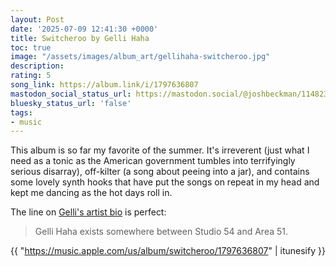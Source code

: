 ```yaml
---
layout: Post
date: '2025-07-09 12:41:30 +0000'
title: Switcheroo by Gelli Haha
toc: true
image: "/assets/images/album_art/gellihaha-switcheroo.jpg"
description:
rating: 5
song_link: https://album.link/i/1797636807
mastodon_social_status_url: https://mastodon.social/@joshbeckman/114823793332879162
bluesky_status_url: 'false'
tags:
- music
---
```



This album is so far my favorite of the summer. It's irreverent (just what I need as a tonic as the American government tumbles into terrifyingly serious disarray), off-kilter (a song about peeing into a jar), and contains some lovely synth hooks that have put the songs on repeat in my head and kept me dancing as the hot days roll in.

The line on [Gelli's artist bio](https://gelli.world/gelli-haha) is perfect:

> Gelli Haha exists somewhere between Studio 54 and Area 51. 

{{ "https://music.apple.com/us/album/switcheroo/1797636807" | itunesify }}
